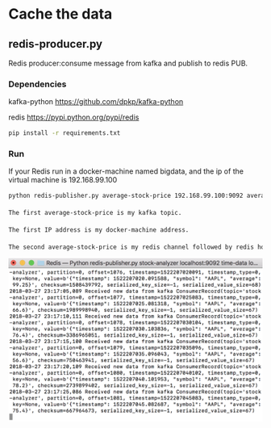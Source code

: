 # Cache the data

## redis-producer.py
Redis producer:consume message from kafka and publish to redis PUB.


### Dependencies
kafka-python    https://github.com/dpkp/kafka-python

redis           https://pypi.python.org/pypi/redis

```sh
pip install -r requirements.txt
```

### Run
If your Redis run in a docker-machine named bigdata, and the ip of the virtual machine is 192.168.99.100
```sh
python redis-publisher.py average-stock-price 192.168.99.100:9092 average-stock-price 192.168.99.100 6379

The first average-stock-price is my kafka topic.

The first IP address is my docker-machine address.

The second average-stock-price is my redis channel followed by redis host and redis port.
```
![image](https://github.com/FeiWang810/Big-Data-Stock-Platform/blob/master/images/Redis.png)
